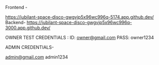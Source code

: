 Frontend -

https://jubilant-space-disco-gwgvjp5x96wc996q-5174.app.github.dev/
Backend-
https://jubilant-space-disco-gwgvjp5x96wc996q-3000.app.github.dev/



OWNER TEST CREDENTIALS :
ID: owner@gmail.com
PASS: owner1234


ADMIN CREDENTIALS-


admin@gmail.com
admin1234